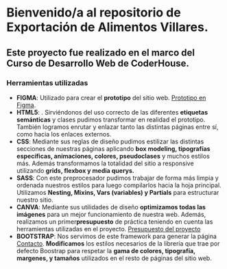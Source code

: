 # Bienvenido/a al repositorio de Exportación de Alimentos Villares.

## Este proyecto fue realizado en el marco del Curso de Desarrollo Web de CoderHouse.

### Herramientas utilizadas


- **FIGMA**: Utilizado para crear el **prototipo** del sitio web. [Prototipo en Figma](https://www.figma.com/file/WqkQscE05CJIYxry7yjKIH/expo-villares?type=design&node-id=0%3A1&mode=design&t=VCHkFEznKescJoQZ-1 "Prototipo en Figma").
- **HTML5**: . Sirviéndonos del uso correcto de las diferentes **etiquetas semánticas** y clases pudimos transformar en realidad el prototipo. También logramos enrutar y enlazar tanto las distintas páginas entre sí, como hacia los enlaces externos.
- **CSS**: Mediante sus reglas de diseño pudimos estilizar las distintas secciones de nuestras páginas aplicando **box modeling, tipografías específicas, animaciones, colores, pseudoclases** y muchos estilos más. Además transformamos la totalidad del sitio a responsive utilizando **grids, flexbox y media querys.**
- **SASS**: Con este preprocesador pudimos trabajar de forma más limpia y ordenada nuestros estilos para luego compilarlos hacia la hoja principal. Utilizamos **Nesting, Mixins, Vars (variables) y Partials** para estructurar nuestro sitio. 
- **CANVA**: Mediante sus utilidades de diseño **optimizamos todas las imágenes** para un mejor funcionamiento de nuestra web. Además, realizamos un primer**presupuesto** de práctica teniendo en cuenta las herramientas utilizadas en el proyecto. [Presupuesto del proyecto](https://www.canva.com/design/DAF0DS4CvBg/oOwy3zuoZewYyJG4CClHJQ/edit?utm_content=DAF0DS4CvBg&utm_campaign=designshare&utm_medium=link2&utm_source=sharebutton "Presupuesto del proyecto")
- **BOOTSTRAP**: Nos servimos de este framework para generar la página [Contacto](https://expovillares.netlify.app/pages/contacto "Contacto"). **Modificamos** los estilos necesarios de la librería que trae por defecto Boostrap para respetar la **gama de colores, tipografía, margenes, y tamaños** utilizados en el resto de páginas del sitio web.
